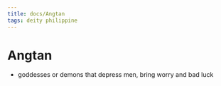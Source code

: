 ```yaml
---
title: docs/Angtan
tags: deity philippine
---
```


# Angtan
- goddesses or demons that depress men, bring worry and bad luck